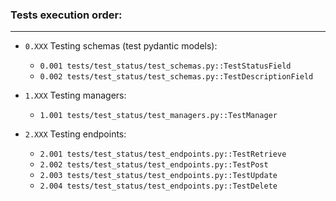 ### Tests execution order:

---

- `0.XXX` Testing schemas (test pydantic models):
    - `0.001 tests/test_status/test_schemas.py::TestStatusField`
    - `0.002 tests/test_status/test_schemas.py::TestDescriptionField`

- `1.XXX` Testing managers:
    - `1.001 tests/test_status/test_managers.py::TestManager`

- `2.XXX` Testing endpoints:
    - `2.001 tests/test_status/test_endpoints.py::TestRetrieve`
    - `2.002 tests/test_status/test_endpoints.py::TestPost`
    - `2.003 tests/test_status/test_endpoints.py::TestUpdate`
    - `2.004 tests/test_status/test_endpoints.py::TestDelete`